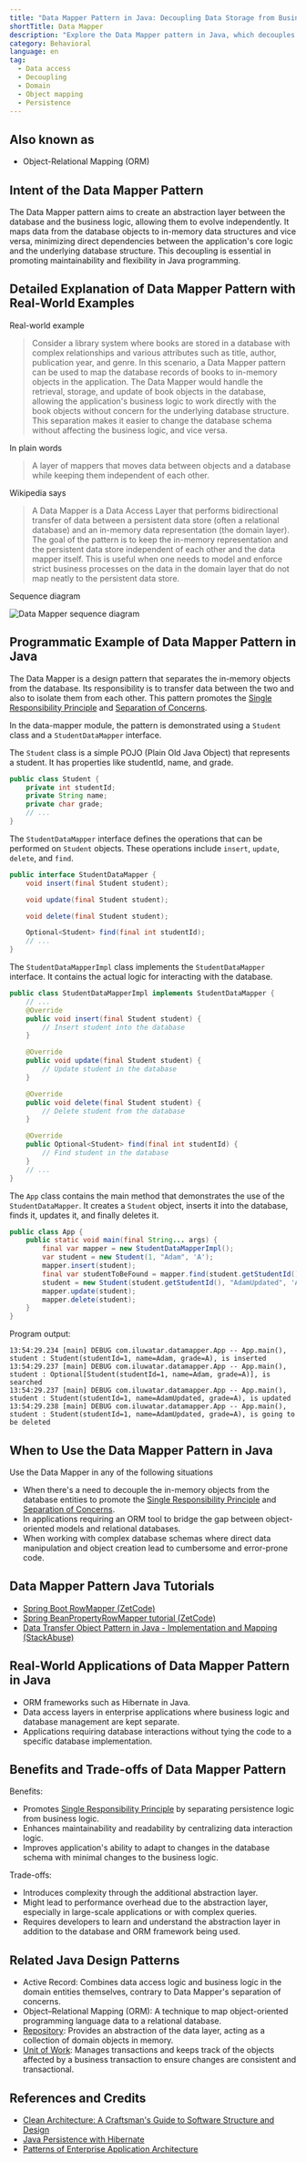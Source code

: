 ```yaml
---
title: "Data Mapper Pattern in Java: Decoupling Data Storage from Business Logic"
shortTitle: Data Mapper
description: "Explore the Data Mapper pattern in Java, which decouples database operations from business logic. Learn how to implement and utilize this pattern to enhance maintainability and flexibility in your Java applications."
category: Behavioral
language: en
tag:
  - Data access
  - Decoupling
  - Domain
  - Object mapping
  - Persistence
---
```


## Also known as

* Object-Relational Mapping (ORM)

## Intent of the Data Mapper Pattern

The Data Mapper pattern aims to create an abstraction layer between the database and the business logic, allowing them to evolve independently. It maps data from the database objects to in-memory data structures and vice versa, minimizing direct dependencies between the application's core logic and the underlying database structure. This decoupling is essential in promoting maintainability and flexibility in Java programming.

## Detailed Explanation of Data Mapper Pattern with Real-World Examples

Real-world example

> Consider a library system where books are stored in a database with complex relationships and various attributes such as title, author, publication year, and genre. In this scenario, a Data Mapper pattern can be used to map the database records of books to in-memory objects in the application. The Data Mapper would handle the retrieval, storage, and update of book objects in the database, allowing the application's business logic to work directly with the book objects without concern for the underlying database structure. This separation makes it easier to change the database schema without affecting the business logic, and vice versa.

In plain words

> A layer of mappers that moves data between objects and a database while keeping them independent of each other.

Wikipedia says

> A Data Mapper is a Data Access Layer that performs bidirectional transfer of data between a persistent data store (often a relational database) and an in-memory data representation (the domain layer). The goal of the pattern is to keep the in-memory representation and the persistent data store independent of each other and the data mapper itself. This is useful when one needs to model and enforce strict business processes on the data in the domain layer that do not map neatly to the persistent data store.

Sequence diagram

![Data Mapper sequence diagram](./etc/data-mapper-sequence-diagram.png)

## Programmatic Example of Data Mapper Pattern in Java

The Data Mapper is a design pattern that separates the in-memory objects from the database. Its responsibility is to transfer data between the two and also to isolate them from each other. This pattern promotes the [Single Responsibility Principle](https://java-design-patterns.com/principles/#single-responsibility-principle) and [Separation of Concerns](https://java-design-patterns.com/principles/#separation-of-concerns).

In the data-mapper module, the pattern is demonstrated using a `Student` class and a `StudentDataMapper` interface.

The `Student` class is a simple POJO (Plain Old Java Object) that represents a student. It has properties like studentId, name, and grade.

```java
public class Student {
    private int studentId;
    private String name;
    private char grade;
    // ...
}
```

The `StudentDataMapper` interface defines the operations that can be performed on `Student` objects. These operations include `insert`, `update`, `delete`, and `find`.

```java
public interface StudentDataMapper {
    void insert(final Student student);

    void update(final Student student);

    void delete(final Student student);

    Optional<Student> find(final int studentId);
    // ...
}
```

The `StudentDataMapperImpl` class implements the `StudentDataMapper` interface. It contains the actual logic for interacting with the database.

```java
public class StudentDataMapperImpl implements StudentDataMapper {
    // ...
    @Override
    public void insert(final Student student) {
        // Insert student into the database
    }

    @Override
    public void update(final Student student) {
        // Update student in the database
    }

    @Override
    public void delete(final Student student) {
        // Delete student from the database
    }

    @Override
    public Optional<Student> find(final int studentId) {
        // Find student in the database
    }
    // ...
}
```

The `App` class contains the main method that demonstrates the use of the `StudentDataMapper`. It creates a `Student` object, inserts it into the database, finds it, updates it, and finally deletes it.

```java
public class App {
    public static void main(final String... args) {
        final var mapper = new StudentDataMapperImpl();
        var student = new Student(1, "Adam", 'A');
        mapper.insert(student);
        final var studentToBeFound = mapper.find(student.getStudentId());
        student = new Student(student.getStudentId(), "AdamUpdated", 'A');
        mapper.update(student);
        mapper.delete(student);
    }
}
```

Program output:

```
13:54:29.234 [main] DEBUG com.iluwatar.datamapper.App -- App.main(), student : Student(studentId=1, name=Adam, grade=A), is inserted
13:54:29.237 [main] DEBUG com.iluwatar.datamapper.App -- App.main(), student : Optional[Student(studentId=1, name=Adam, grade=A)], is searched
13:54:29.237 [main] DEBUG com.iluwatar.datamapper.App -- App.main(), student : Student(studentId=1, name=AdamUpdated, grade=A), is updated
13:54:29.238 [main] DEBUG com.iluwatar.datamapper.App -- App.main(), student : Student(studentId=1, name=AdamUpdated, grade=A), is going to be deleted
```

## When to Use the Data Mapper Pattern in Java

Use the Data Mapper in any of the following situations

* When there's a need to decouple the in-memory objects from the database entities to promote the [Single Responsibility Principle](https://java-design-patterns.com/principles/#single-responsibility-principle) and [Separation of Concerns](https://java-design-patterns.com/principles/#separation-of-concerns).
* In applications requiring an ORM tool to bridge the gap between object-oriented models and relational databases.
* When working with complex database schemas where direct data manipulation and object creation lead to cumbersome and error-prone code.

## Data Mapper Pattern Java Tutorials

* [Spring Boot RowMapper (ZetCode)](https://zetcode.com/springboot/rowmapper/)
* [Spring BeanPropertyRowMapper tutorial (ZetCode)](https://zetcode.com/spring/beanpropertyrowmapper/)
* [Data Transfer Object Pattern in Java - Implementation and Mapping (StackAbuse)](https://stackabuse.com/data-transfer-object-pattern-in-java-implementation-and-mapping/)

## Real-World Applications of Data Mapper Pattern in Java

* ORM frameworks such as Hibernate in Java.
* Data access layers in enterprise applications where business logic and database management are kept separate.
* Applications requiring database interactions without tying the code to a specific database implementation.

## Benefits and Trade-offs of Data Mapper Pattern

Benefits:

* Promotes [Single Responsibility Principle](https://java-design-patterns.com/principles/#single-responsibility-principle) by separating persistence logic from business logic.
* Enhances maintainability and readability by centralizing data interaction logic.
* Improves application's ability to adapt to changes in the database schema with minimal changes to the business logic.

Trade-offs:

* Introduces complexity through the additional abstraction layer.
* Might lead to performance overhead due to the abstraction layer, especially in large-scale applications or with complex queries.
* Requires developers to learn and understand the abstraction layer in addition to the database and ORM framework being used.

## Related Java Design Patterns

* Active Record: Combines data access logic and business logic in the domain entities themselves, contrary to Data Mapper's separation of concerns.
* Object–Relational Mapping (ORM): A technique to map object-oriented programming language data to a relational database.
* [Repository](https://java-design-patterns.com/patterns/repository/): Provides an abstraction of the data layer, acting as a collection of domain objects in memory.
* [Unit of Work](https://java-design-patterns.com/patterns/unit-of-work/): Manages transactions and keeps track of the objects affected by a business transaction to ensure changes are consistent and transactional.

## References and Credits

* [Clean Architecture: A Craftsman's Guide to Software Structure and Design](https://amzn.to/3xyEFag)
* [Java Persistence with Hibernate](https://amzn.to/3VNzlKe)
* [Patterns of Enterprise Application Architecture](https://amzn.to/3WfKBPR)
